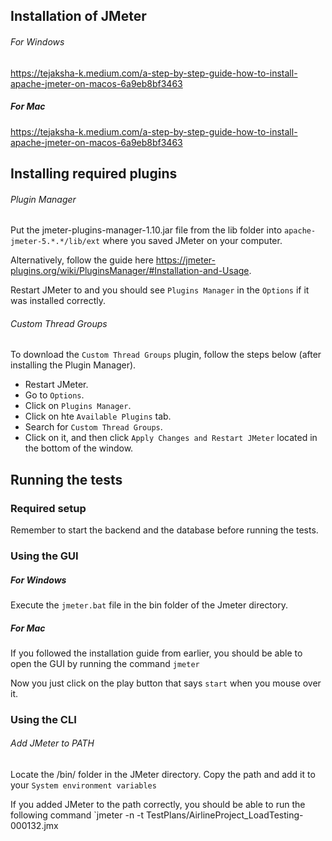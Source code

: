 ## Installation of JMeter

###### For Windows

https://tejaksha-k.medium.com/a-step-by-step-guide-how-to-install-apache-jmeter-on-macos-6a9eb8bf3463

##### For Mac 

https://tejaksha-k.medium.com/a-step-by-step-guide-how-to-install-apache-jmeter-on-macos-6a9eb8bf3463

## Installing required plugins

###### Plugin Manager
Put the jmeter-plugins-manager-1.10.jar file from the lib folder into `apache-jmeter-5.*.*/lib/ext` where you saved JMeter on your computer.

Alternatively, follow the guide here
https://jmeter-plugins.org/wiki/PluginsManager/#Installation-and-Usage.

Restart JMeter to and you should see `Plugins Manager` in the `Options` if it was installed correctly.

###### Custom  Thread Groups
To download the `Custom Thread Groups` plugin, follow the steps below (after installing the Plugin Manager).
- Restart JMeter.
- Go to `Options`.
- Click on `Plugins Manager`.
- Click on hte `Available Plugins` tab.
- Search for `Custom Thread Groups`.
- Click on it, and then click `Apply Changes and Restart JMeter` located in the bottom of the window.

## Running the tests

### Required setup
Remember to start the backend and the database before running the tests.

### Using the GUI

##### For Windows

Execute the `jmeter.bat` file in the bin folder of the Jmeter directory.

##### For Mac

If you followed the installation guide from earlier, you should be able to open the GUI by running the command `jmeter`

Now you just click on the play button that says `start` when you mouse over it.

### Using the CLI

###### Add JMeter to PATH

Locate the /bin/ folder in the JMeter directory. Copy the path and add it to your `System environment variables`

If you added JMeter to the path correctly, you should be able to run the following command
`jmeter -n -t TestPlans/AirlineProject_LoadTesting-000132.jmx

